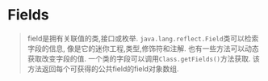 # Fields

> field是拥有关联值的类,接口或枚举. `java.lang.reflect.Field`类可以检索字段的信息, 像是它的迷你工程,类型,修饰符和注解. 也有一些方法可以动态获取改变字段的值.
> 一个类的字段可以调用`Class.getFields()`方法获取. 该方法返回每个可获得的公共field的field对象数组.



